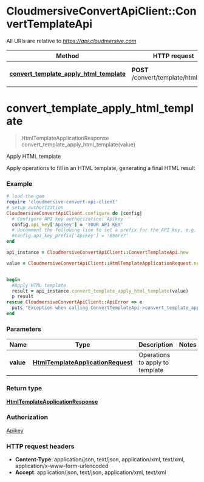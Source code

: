 # CloudmersiveConvertApiClient::ConvertTemplateApi

All URIs are relative to *https://api.cloudmersive.com*

Method | HTTP request | Description
------------- | ------------- | -------------
[**convert_template_apply_html_template**](ConvertTemplateApi.md#convert_template_apply_html_template) | **POST** /convert/template/html/apply | Apply HTML template


# **convert_template_apply_html_template**
> HtmlTemplateApplicationResponse convert_template_apply_html_template(value)

Apply HTML template

Apply operations to fill in an HTML template, generating a final HTML result

### Example
```ruby
# load the gem
require 'cloudmersive-convert-api-client'
# setup authorization
CloudmersiveConvertApiClient.configure do |config|
  # Configure API key authorization: Apikey
  config.api_key['Apikey'] = 'YOUR API KEY'
  # Uncomment the following line to set a prefix for the API key, e.g. 'Bearer' (defaults to nil)
  #config.api_key_prefix['Apikey'] = 'Bearer'
end

api_instance = CloudmersiveConvertApiClient::ConvertTemplateApi.new

value = CloudmersiveConvertApiClient::HtmlTemplateApplicationRequest.new # HtmlTemplateApplicationRequest | Operations to apply to template


begin
  #Apply HTML template
  result = api_instance.convert_template_apply_html_template(value)
  p result
rescue CloudmersiveConvertApiClient::ApiError => e
  puts "Exception when calling ConvertTemplateApi->convert_template_apply_html_template: #{e}"
end
```

### Parameters

Name | Type | Description  | Notes
------------- | ------------- | ------------- | -------------
 **value** | [**HtmlTemplateApplicationRequest**](HtmlTemplateApplicationRequest.md)| Operations to apply to template | 

### Return type

[**HtmlTemplateApplicationResponse**](HtmlTemplateApplicationResponse.md)

### Authorization

[Apikey](../README.md#Apikey)

### HTTP request headers

 - **Content-Type**: application/json, text/json, application/xml, text/xml, application/x-www-form-urlencoded
 - **Accept**: application/json, text/json, application/xml, text/xml



